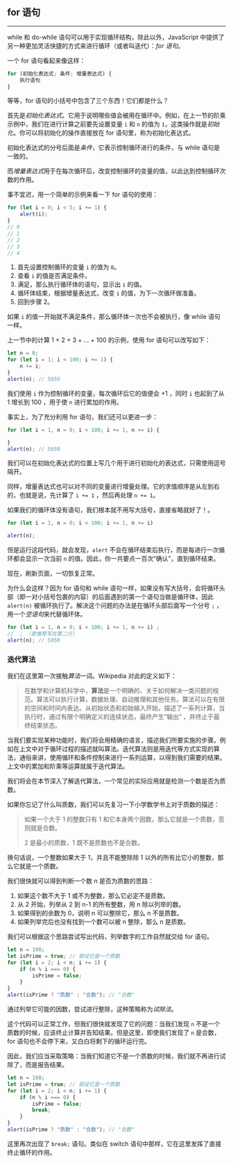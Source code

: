 ## for 语句

---

while 和 do-while 语句可以用于实现循环结构，除此以外，JavaScript 中提供了另一种更加灵活快捷的方式来进行循环（或者叫迭代）：*for 语句*。

一个 for 语句看起来像这样：

```javascript
for (初始化表达式; 条件; 增量表达式) {
    执行语句
}
```

等等，for 语句的小括号中包含了三个东西！它们都是什么？

首先是*初始化表达式*。它用于说明哪些值会被用在循环中。例如，在上一节的阶乘示例中，我们在进行计算之前要先设置变量 `i` 和 `n` 的值为 `1`，这类操作就是*初始化*。你可以将初始化的操作直接放在 for 语句里，称为初始化表达式。

初始化表达式的分号后面是*条件*，它表示控制循环进行的条件，与 while 语句是一致的。

而*增量表达式*用于在每次循环后，改变控制循环的变量的值，以此达到控制循环次数的作用。

事不宜迟，用一个简单的示例来看一下 for 语句的使用：

```javascript
for (let i = 0; i < 5; i += 1) {
    alert(i);
}
// 0
// 1
// 2
// 3
// 4
```

1. 首先设置控制循环的变量 `i` 的值为 `0`。
2. 查看 `i` 的值是否满足条件。
3. 满足，那么执行循环体的语句，显示出 `i` 的值。
4. 循环体结束，根据增量表达式，改变 `i` 的值，为下一次循环做准备。
5. 回到步骤 2。

如果 `i` 的值一开始就不满足条件，那么循环体一次也不会被执行，像 while 语句一样。

上一节中的计算 1 + 2 + 3 + ... + 100 的示例，使用 for 语句可以改写如下：

```javascript
let n = 0;
for (let i = 1; i < 100; i += 1) {
    n += i;
}
alert(n); // 5050
```

我们使用 `i` 作为控制循环的变量，每次循环后它的值便会 +1 ，同时 `i` 也起到了从 1 增长到 100 ，用于使 `n` 进行累加的作用。

事实上，为了充分利用 for 语句，我们还可以更进一步：

```javascript
for (let i = 1, n = 0; i < 100; i += 1, n += i) {

}
alert(n); // 5050
```

我们可以在初始化表达式的位置上写几个用于进行初始化的表达式，只需使用逗号隔开。

同样，增量表达式也可以对不同的变量进行增量处理。它的求值顺序是从左到右的，也就是说，先计算了 `i += 1` ，然后再处理 `n += 1`。

如果我们的循环体没有语句，我们根本就不用写大括号，直接省略就好了！。

```javascript
for (let i = 1, n = 0; i < 100; i += 1, n += i)

alert(n);
```

但是运行这段代码，就会发现，`alert` 不会在循环结束后执行，而是每进行一次循环都会显示一次当前 `n` 的值。因此，你一共要点一百次“确认”，直到循环结束。

现在，刷新页面，一切恢复正常。

为什么会这样？因为 for 语句和 while 语句一样，如果没有写大括号，会将循环头部（即一对小括号包裹的内容）的后面遇到的第一个语句当做是循环体，因此 `alert(n)` 被循环执行了。解决这个问题的办法是在循环头部后面写一个分号 `;` ，用一个*空语句*来代替循环体。

```javascript
for (let i = 1, n = 0; i < 100; i += 1, n += i) ;
//  ; （更推荐写在第二行）
alert(n); // 5050
```





### 迭代算法

我们在这里第一次接触*算法*一词。Wikipedia 对此的定义如下：

> 在数学和计算机科学中，**算法**是一个明确的、关于如何解决一类问题的规范。算法可以执行计算，数据处理、自动推理和其他任务。算法可以在有限的空间和时间内表达。从初始状态和初始输入开始，描述了一系列计算，当执行时，通过有限个明确定义的连续状态，最终产生“输出” ，并终止于最终结束状态。

当我们要实现某种功能时，我们将会用精确的语言，描述我们所要实施的步骤。例如在上文中对于循环过程的描述就叫算法。迭代算法则是用迭代等方式实现的算法，通俗来讲，使用循环和条件控制来进行一系列运算，以得到我们需要的结果。上文中的累加和阶乘等运算就属于迭代算法。

我们将会在本节深入了解迭代算法，一个常见的实际应用就是检测一个数是否为质数。

如果你忘记了什么叫质数，我们可以先复习一下小学数学书上对于质数的描述：

> 如果一个大于 1 的整数只有 1 和它本身两个因数，那么它就是一个质数，否则就是合数。
>
> 2 是最小的质数，1 既不是质数也不是合数。

换句话说，一个整数如果大于 1，并且不能整除除 1 以外的所有比它小的整数，那么它就是一个质数。

我们很快就可以得到判断一个数 n 是否为质数的思路：

1. 如果这个数不大于 1 或不为整数，那么它必定不是质数。
2. 从 2 开始，列举从 2 到 n-1 的所有整数，用 n 除以列举的数。
3. 如果得到的余数为 0，说明 n 可以整除它，那么 n 不是质数。
4. 如果列举完后也没有找到一个数可以被 n 整除，那么 n 是质数。

我们可以根据这个思路尝试写出代码，列举数字的工作自然就交给 for 语句。

```javascript
let n = 100;
let isPrime = true; // 假设它是一个质数
for (let i = 2; i < n; i += 1) {
    if (n % i === 0) {
        isPrime = false;
    }
}
alert(isPrime ? "质数" : "合数"); // "合数"
```

通过列举它可能的因数，尝试进行整除，这种策略称为*试除法*。

这个代码可以正常工作，但我们很快就发现了它的问题：当我们发现 `n` 不是一个质数的时候，应该终止计算并告知结果。但是这里，即使我们发现了 `n` 是合数，for 语句也不会停下来，又白白将剩下的循环运行完。

因此，我们应当采取策略：当我们知道它不是一个质数的时候，我们就不再进行试除了，而是报告结果。

```javascript
let n = 100;
let isPrime = true; // 假设它是一个质数
for (let i = 2; i < n; i += 1) {
    if (n % i === 0) {
        isPrime = false;
        break;
    }
}
alert(isPrime ? "质数" : "合数"); // "合数"
```

这里再次出现了 `break;` 语句。类似在 switch 语句中那样，它在这里发挥了直接终止循环的作用。

